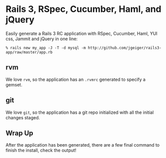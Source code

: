 Rails 3, RSpec, Cucumber, Haml, and jQuery
==============================================

Easily generate a Rails 3 RC application with RSpec, Cucumber, Haml, YUI css, Jammit and jQuery in one line:

    % rails new my_app -J -T -d mysql -m http://github.com/jgeiger/rails3-app/raw/master/app.rb

rvm
---

We love `rvm`, so the application has an `.rvmrc` generated to specify a gemset.


git
---

We love `git`, so the application has a git repo initialized with all the initial changes staged.

Wrap Up
-------

After the application has been generated, there are a few final command to finish the install, check the output!

